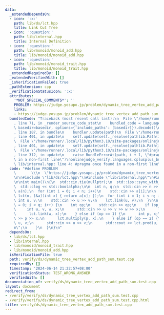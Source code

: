 ```yaml
---
data:
  _extendedDependsOn:
  - icon: ':x:'
    path: lib/ds/lct.hpp
    title: Link Cut Tree
  - icon: ':question:'
    path: lib/internal.hpp
    title: Internal Definition
  - icon: ':question:'
    path: lib/monoid/monoid_add.hpp
    title: lib/monoid/monoid_add.hpp
  - icon: ':question:'
    path: lib/monoid/monoid_trait.hpp
    title: lib/monoid/monoid_trait.hpp
  _extendedRequiredBy: []
  _extendedVerifiedWith: []
  _isVerificationFailed: true
  _pathExtension: cpp
  _verificationStatusIcon: ':x:'
  attributes:
    '*NOT_SPECIAL_COMMENTS*': ''
    PROBLEM: https://judge.yosupo.jp/problem/dynamic_tree_vertex_add_path_sum
    links:
    - https://judge.yosupo.jp/problem/dynamic_tree_vertex_add_path_sum
  bundledCode: "Traceback (most recent call last):\n  File \"/home/runner/.local/lib/python3.10/site-packages/onlinejudge_verify/documentation/build.py\"\
    , line 71, in _render_source_code_stat\n    bundled_code = language.bundle(stat.path,\
    \ basedir=basedir, options={'include_paths': [basedir]}).decode()\n  File \"/home/runner/.local/lib/python3.10/site-packages/onlinejudge_verify/languages/cplusplus.py\"\
    , line 187, in bundle\n    bundler.update(path)\n  File \"/home/runner/.local/lib/python3.10/site-packages/onlinejudge_verify/languages/cplusplus_bundle.py\"\
    , line 401, in update\n    self.update(self._resolve(pathlib.Path(included), included_from=path))\n\
    \  File \"/home/runner/.local/lib/python3.10/site-packages/onlinejudge_verify/languages/cplusplus_bundle.py\"\
    , line 401, in update\n    self.update(self._resolve(pathlib.Path(included), included_from=path))\n\
    \  File \"/home/runner/.local/lib/python3.10/site-packages/onlinejudge_verify/languages/cplusplus_bundle.py\"\
    , line 312, in update\n    raise BundleErrorAt(path, i + 1, \"#pragma once found\
    \ in a non-first line\")\nonlinejudge_verify.languages.cplusplus_bundle.BundleErrorAt:\
    \ lib/internal.hpp: line 4: #pragma once found in a non-first line\n"
  code: "#define PROBLEM                                                         \
    \       \\\n  \"https://judge.yosupo.jp/problem/dynamic_tree_vertex_add_path_sum\"\
    \n\n#include \"lib/ds/lct.hpp\"\n#include \"lib/internal.hpp\"\n#include \"lib/monoid/monoid_add.hpp\"\
    \n\nint main()\n{\n  std::cin.tie(nullptr);\n  std::ios::sync_with_stdio(false);\n\
    \  std::clog << std::boolalpha;\n\n  int n, q;\n  std::cin >> n >> q;\n\n  std::vector<int>\
    \ a(n);\n  for (int i = 0; i < n; i++)\n    std::cin >> a[i];\n\n  LinkCutTree<mono::BidirMonoidTrait<mono::MonoidAdd<int>>>\
    \ lct(n, [&a](int x) { return a[x]; });\n  for (int i = 1; i < n; i++) {\n   \
    \ int u, v;\n    std::cin >> u >> v;\n    lct.link(u, v);\n  }\n\n  for (int i\
    \ = 0; i < q; i++) {\n    int op;\n    std::cin >> op;\n    if (op == 0) {\n \
    \     int u, v, w, x;\n      std::cin >> u >> v >> w >> x;\n      lct.cut(u, v);\n\
    \      lct.link(w, x);\n    } else if (op == 1) {\n      int p, x;\n      std::cin\
    \ >> p >> x;\n      lct.multiply(p, x);\n    } else if (op == 2) {\n      int\
    \ u, v;\n      std::cin >> u >> v;\n      std::cout << lct.prod(u, v) << \"\\\
    n\";\n    }\n  }\n}\n"
  dependsOn:
  - lib/ds/lct.hpp
  - lib/internal.hpp
  - lib/monoid/monoid_trait.hpp
  - lib/monoid/monoid_add.hpp
  isVerificationFile: true
  path: verify/ds/dynamic_tree_vertex_add_path_sum.test.cpp
  requiredBy: []
  timestamp: '2024-06-14 21:22:57+08:00'
  verificationStatus: TEST_WRONG_ANSWER
  verifiedWith: []
documentation_of: verify/ds/dynamic_tree_vertex_add_path_sum.test.cpp
layout: document
redirect_from:
- /verify/verify/ds/dynamic_tree_vertex_add_path_sum.test.cpp
- /verify/verify/ds/dynamic_tree_vertex_add_path_sum.test.cpp.html
title: verify/ds/dynamic_tree_vertex_add_path_sum.test.cpp
---
```

